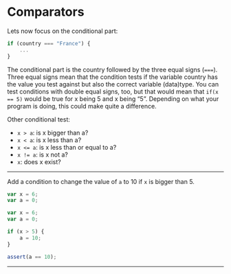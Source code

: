 # Comparators

Lets now focus on the conditional part:

```javascript
if (country === "France") {
    ...
}
```

The conditional part is the country followed by the three equal signs (`===`). Three equal signs mean that the condition tests if the variable country has the value you test against but also the correct variable (data)type. You can test conditions with double equal signs, too, but that would mean that `if(x == 5)` would be true for x being 5 and x being “5”. Depending on what your program is doing, this could make quite a difference.

Other conditional test:

* ```x > a```: is x bigger than a?
* ```x < a```: is x less than a?
* ```x <= a```: is x less than or equal to a?
* ```x != a```: is x not a?
* ```x```: does x exist?


---

Add a condition to change the value of `a` to 10 if `x` is bigger than 5.

```js
var x = 6;
var a = 0;


```

```js
var x = 6;
var a = 0;

if (x > 5) {
    a = 10;
}
```

```js
assert(a == 10);
```

---